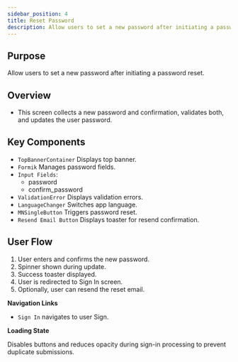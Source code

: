 ```yaml
---
sidebar_position: 4
title: Reset Password
description: Allow users to set a new password after initiating a password reset.
---
```


## Purpose

Allow users to set a new password after initiating a password reset.

## Overview

- This screen collects a new password and confirmation, validates both, and updates the user password.

## Key Components

* `TopBannerContainer` Displays top banner.
* `Formik` Manages password fields.
* `Input Fields`:
    * password
    * confirm_password
* `ValidationError` Displays validation errors.
* `LanguageChanger` Switches app language.
* `MNSingleButton` Triggers password reset.
* `Resend Email Button` Displays toaster for resend confirmation.

## User Flow

1. User enters and confirms the new password.
2. Spinner shown during update.
3. Success toaster displayed.
4. User is redirected to Sign In screen.
5. Optionally, user can resend the reset email.

**Navigation Links**

- `Sign In` navigates to user Sign.

**Loading State**

Disables buttons and reduces opacity during sign-in processing to prevent duplicate submissions.
